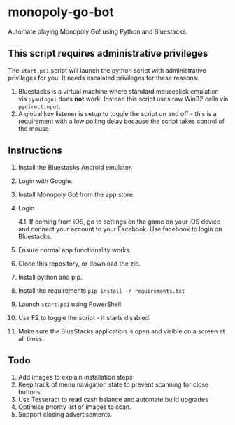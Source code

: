 # monopoly-go-bot

Automate playing Monopoly Go! using Python and Bluestacks.

## **This script requires administrative privileges**

The `start.ps1` script will launch the python script with administrative privileges for you. It needs escalated privileges for these reasons:

1. Bluestacks is a virtual machine where standard mouseclick emulation via `pyautogui` does **not** work. Instead this script uses raw Win32 calls via `pydirectinput`.
2. A global key listener is setup to toggle the script on and off - this is a requirement with a low polling delay because the script takes control of the mouse.

## Instructions

1. Install the Bluestacks Android emulator.
2. Login with Google.
3. Install Monopoly Go! from the app store.
4. Login

    4.1. If coming from iOS, go to settings on the game on your iOS device and connect your account to your Facebook. Use facebook to login on Bluestacks.

5. Ensure normal app functionality works.
6. Clone this repository, or download the zip.
7. Install python and pip.
8. Install the requirements `pip install -r requirements.txt`
9. Launch `start.ps1` using PowerShell.
10. Use F2 to toggle the script - it starts disabled.
11. Make sure the BlueStacks application is open and visible on a screen at all times.

## Todo

1. Add images to explain installation steps
2. Keep track of menu navigation state to prevent scanning for close buttons.
3. Use Tesseract to read cash balance and automate build upgrades
4. Optimise priority list of images to scan.
5. Support closing advertisements.
